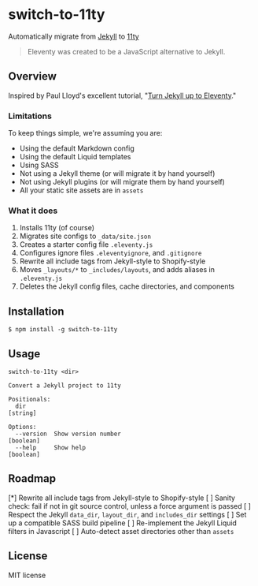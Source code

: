 # switch-to-11ty

Automatically migrate from [Jekyll](https://jekyllrb.com) to [11ty](https://www.11ty.dev)

> Eleventy was created to be a JavaScript alternative to Jekyll.

## Overview

Inspired by Paul Lloyd's excellent tutorial, "[Turn Jekyll up to Eleventy](https://24ways.org/2018/turn-jekyll-up-to-eleventy)."

### Limitations

To keep things simple, we're assuming you are:

* Using the default Markdown config
* Using the default Liquid templates
* Using SASS
* Not using a Jekyll theme (or will migrate it by hand yourself)
* Not using Jekyll plugins (or will migrate them by hand yourself)
* All your static site assets are in `assets`

### What it does

1. Installs 11ty (of course)
2. Migrates site configs to `_data/site.json`
3. Creates a starter config file `.eleventy.js`
4. Configures ignore files `.eleventyignore`, and `.gitignore`
5. Rewrite all include tags from Jekyll-style to Shopify-style
6. Moves `_layouts/*` to `_includes/layouts`, and adds aliases in `.eleventy.js`
7. Deletes the Jekyll config files, cache directories, and components

## Installation

```
$ npm install -g switch-to-11ty
```

## Usage

```
switch-to-11ty <dir>

Convert a Jekyll project to 11ty

Positionals:
  dir                                                                   [string]

Options:
  --version  Show version number                                       [boolean]
  --help     Show help                                                 [boolean]
```

## Roadmap

[*] Rewrite all include tags from Jekyll-style to Shopify-style
[ ] Sanity check: fail if not in git source control, unless a force argument is passed
[ ] Respect the Jekyll `data_dir`, `layout_dir`, and `includes_dir` settings
[ ] Set up a compatible SASS build pipeline
[ ] Re-implement the Jekyll Liquid filters in Javascript
[ ] Auto-detect asset directories other than `assets`

## License

MIT license
